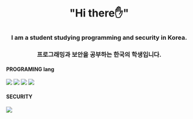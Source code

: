 <h1 align='center'> "Hi there✋️" </p>

<h3 align='center'> I am a student studying programming and security in Korea. </p>
<h3 align='center'> 프로그래밍과 보안을 공부하는 한국의 학생입니다. </p>

#### PROGRAMING lang
<img src="https://img.shields.io/badge/C-A8B9CC.svg?style=for-the-badge&logo=C&logoColor=white">
<img src="https://img.shields.io/badge/Python-3776AB?style=for-the-badge&logo=Python&logoColor=white">
<img src="https://img.shields.io/badge/c++-00599C.svg?style=for-the-badge&logo=C++&logoColor=white"/>
<img src="https://img.shields.io/badge/Rust-557C94?style=flat&logo=Rust&logoColor=white"/></a>

#### SECURITY
 <img src="https://img.shields.io/badge/Kali Linux-557C94?style=flat&logo=Kali Linux&logoColor=white"/></a>
 
